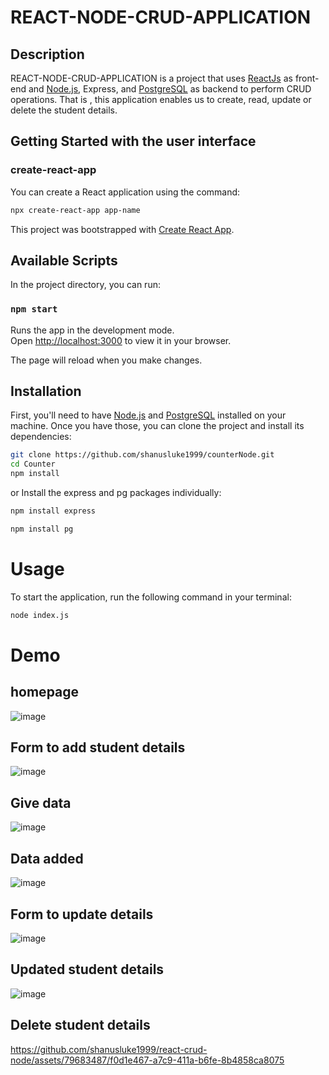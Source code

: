 # REACT-NODE-CRUD-APPLICATION

## Description

REACT-NODE-CRUD-APPLICATION is a project that uses [ReactJs](https://react.dev/) as front-end and [Node.js](https://nodejs.org/), Express, and [PostgreSQL](https://www.postgresql.org/) as backend to perform CRUD operations. That is , this application enables us to create, read, update or delete the student details.

## Getting Started with the user interface

### create-react-app

You can create a React application using the command:

```bash
npx create-react-app app-name
```

This project was bootstrapped with [Create React App](https://github.com/facebook/create-react-app).

## Available Scripts

In the project directory, you can run:

### `npm start`

Runs the app in the development mode.\
Open [http://localhost:3000](http://localhost:3000) to view it in your browser.

The page will reload when you make changes.

## Installation

First, you'll need to have [Node.js](https://nodejs.org/en/download/) and [PostgreSQL](https://www.postgresql.org/download/) installed on your machine. Once you have those, you can clone the project and install its dependencies:

```bash
git clone https://github.com/shanusluke1999/counterNode.git
cd Counter
npm install
```

or Install the express and pg packages individually:

```bash
npm install express
```
```bash
npm install pg
```

# Usage

To start the application, run the following command in your terminal:

```bash
node index.js
```
# Demo

## homepage

![image](https://github.com/shanusluke1999/react-crud-node/assets/79683487/4b17d468-c238-48a3-848b-e657dafcbbf8)

## Form to add student details 

![image](https://github.com/shanusluke1999/react-crud-node/assets/79683487/868d7ec3-56e6-4420-a3d6-93eedd8a7e15)

## Give data

![image](https://github.com/shanusluke1999/react-crud-node/assets/79683487/067898b2-7e29-47ec-81b7-9439ca3fc6b2)

## Data added

![image](https://github.com/shanusluke1999/react-crud-node/assets/79683487/9bff26bc-91eb-47ed-8f4b-fdb727c62ffa)

## Form to update details

![image](https://github.com/shanusluke1999/react-crud-node/assets/79683487/7aadac7e-cc62-4045-a993-312ccf252d1c)

## Updated student details

![image](https://github.com/shanusluke1999/react-crud-node/assets/79683487/98131c53-a7f7-4f99-9046-dd229a31016c)

## Delete student details

https://github.com/shanusluke1999/react-crud-node/assets/79683487/f0d1e467-a7c9-411a-b6fe-8b4858ca8075


